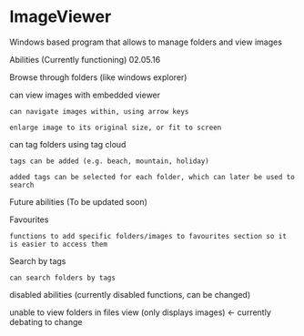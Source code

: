 # ImageViewer
Windows based program that allows to manage folders and view images

Abilities (Currently functioning) 02.05.16

Browse through folders (like windows explorer)
	
  can view images with embedded viewer
  
    can navigate images within, using arrow keys
    
    enlarge image to its original size, or fit to screen
    
  can tag folders using tag cloud
  
    tags can be added (e.g. beach, mountain, holiday)
    
    added tags can be selected for each folder, which can later be used to search
  

Future abilities (To be updated soon)

  Favourites
  
    functions to add specific folders/images to favourites section so it is easier to access them 
    
  Search by tags
 
    can search folders by tags




disabled abilities (currently disabled functions, can be changed)

  unable to view folders in files view (only displays images) <- currently debating to change
